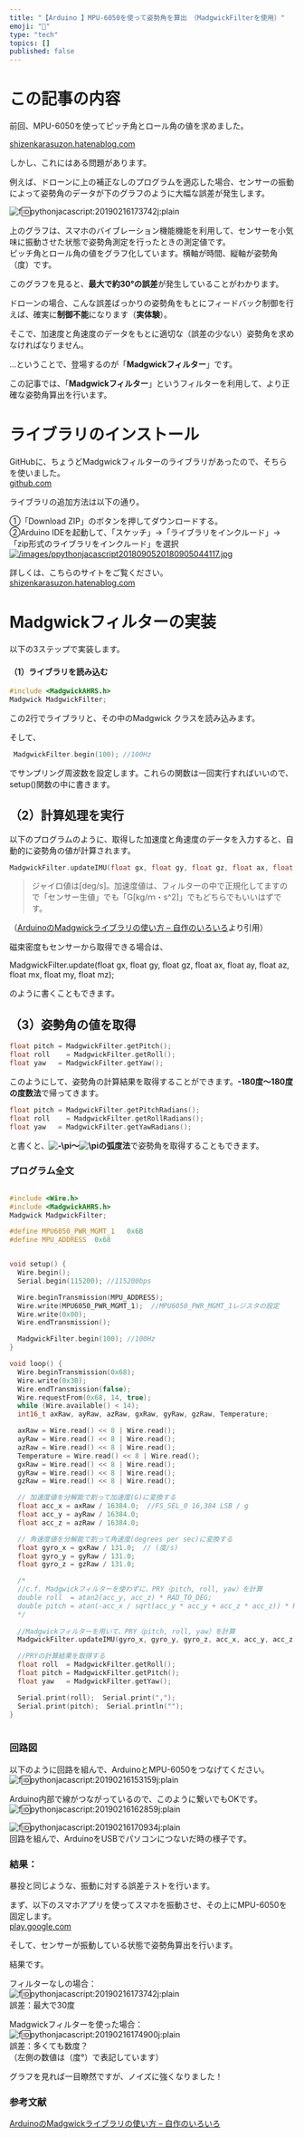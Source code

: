 ```yaml
---
title: "【Arduino 】MPU-6050を使って姿勢角を算出　（MadgwickFilterを使用）"
emoji: "🤖"
type: "tech"
topics: []
published: false
---
```



# この記事の内容

前回、MPU-6050を使ってピッチ角とロール角の値を求めました。  

[shizenkarasuzon.hatenablog.com](https://shizenkarasuzon.hatenablog.com/entry/2019/02/16/170706)

しかし、これにはある問題があります。

例えば、ドローンに上の補正なしのプログラムを適応した場合、センサーの振動によって姿勢角のデータが下のグラフのように大幅な誤差が発生します。

![f:id:pythonjacascript:20190216173742j:plain](/images/ppythonjacascript2019021620190216173742.jpg)

上のグラフは、スマホのバイブレーション機能機能を利用して、センサーを小気味に振動させた状態で姿勢角測定を行ったときの測定値です。  
ピッチ角とロール角の値をグラフ化しています。横軸が時間、縦軸が姿勢角（度）です。

このグラフを見ると、**最大で約30°の誤差**が発生していることがわかります。

  
ドローンの場合、こんな誤差ばっかりの姿勢角をもとにフィードバック制御を行えば、確実に**制御不能**になります（**実体験**）。

  
そこで、加速度と角速度のデータをもとに適切な（誤差の少ない）姿勢角を求めなければなりません。

...ということで、登場するのが「**Madgwickフィルター**」です。

  
この記事では、「**Madgwickフィルター**」というフィルターを利用して、より正確な姿勢角算出を行います。  
  
  
# ライブラリのインストール

GitHubに、ちょうどMadgwickフィルターのライブラリがあったので、そちらを使いました。  
[github.com](https://github.com/arduino-libraries/MadgwickAHRS)
  
  
ライブラリの追加方法は以下の通り。

➀「Download ZIP」のボタンを押してダウンロードする。  
②Arduino IDEを起動して、「スケッチ」→「ライブラリをインクルード」→「zip形式のライブラリをインクルード」を選択  
[![/images/ppythonjacascript2018090520180905044117.jpg](/images/ppythonjacascript2018090520180905044117.jpg)](/images/ppythonjacascript2018090520180905044117.jpg)

  
詳しくは、こちらのサイトをご覧ください。  
[shizenkarasuzon.hatenablog.com](https://shizenkarasuzon.hatenablog.com/entry/2018/09/05/051335)  
  
  
# Madgwickフィルターの実装

以下の3ステップで実装します。  
  
#### （1）ライブラリを読み込む
```cpp
#include <MadgwickAHRS.h>
Madgwick MadgwickFilter;
```

この2行でライブラリと、その中のMadgwick クラスを読み込みます。

そして、
```cpp
 MadgwickFilter.begin(100); //100Hz
```

でサンプリング周波数を設定します。これらの関数は一回実行すればいいので、setup()関数の中に書きます。  
  
  
## （2）計算処理を実行

以下のプログラムのように、取得した加速度と角速度のデータを入力すると、自動的に姿勢角の値が計算されます。
```cpp
MadgwickFilter.updateIMU(float gx, float gy, float gz, float ax, float ay, float az);
```

> ジャイロ値は\[deg/s\]。加速度値は、フィルターの中で正規化してますので「センサー生値」でも「G\[kg/ｍ・s^2\]」でもどちらでもいいはずです。

（[ArduinoのMadgwickライブラリの使い方 – 自作のいろいろ](https://garchiving.com/how-to-madgwick-library-of-arduino/)より引用）
  
  
磁束密度もセンサーから取得できる場合は、

MadgwickFilter.update(float gx, float gy, float gz, float ax, float ay, float az, float mx, float my, float mz);

のように書くこともできます。  
  
  
## （3）姿勢角の値を取得
```cpp
float pitch = MadgwickFilter.getPitch();
float roll    = MadgwickFilter.getRoll();
float yaw   = MadgwickFilter.getYaw();
```

このようにして、姿勢角の計算結果を取得することができます。**\-180度～180度の度数法**で帰ってきます。  

```cpp
float pitch = MadgwickFilter.getPitchRadians();
float roll    = MadgwickFilter.getRollRadians();
float yaw   = MadgwickFilter.getYawRadians();
```

と書くと、**![-\pi](https://chart.apis.google.com/chart?cht=tx&chl=-%5Cpi)～![\pi](https://chart.apis.google.com/chart?cht=tx&chl=%5Cpi)の弧度法**で姿勢角を取得することもできます。  
  
  
### プログラム全文
```cpp

#include <Wire.h>
#include <MadgwickAHRS.h>
Madgwick MadgwickFilter;

#define MPU6050_PWR_MGMT_1   0x6B
#define MPU_ADDRESS  0x68


void setup() {
  Wire.begin();
  Serial.begin(115200); //115200bps

  Wire.beginTransmission(MPU_ADDRESS);
  Wire.write(MPU6050_PWR_MGMT_1);  //MPU6050_PWR_MGMT_1レジスタの設定
  Wire.write(0x00);
  Wire.endTransmission();

  MadgwickFilter.begin(100); //100Hz
}

void loop() {
  Wire.beginTransmission(0x68);
  Wire.write(0x3B);
  Wire.endTransmission(false);
  Wire.requestFrom(0x68, 14, true);
  while (Wire.available() < 14);
  int16_t axRaw, ayRaw, azRaw, gxRaw, gyRaw, gzRaw, Temperature;

  axRaw = Wire.read() << 8 | Wire.read();
  ayRaw = Wire.read() << 8 | Wire.read();
  azRaw = Wire.read() << 8 | Wire.read();
  Temperature = Wire.read() << 8 | Wire.read();
  gxRaw = Wire.read() << 8 | Wire.read();
  gyRaw = Wire.read() << 8 | Wire.read();
  gzRaw = Wire.read() << 8 | Wire.read();

  // 加速度値を分解能で割って加速度(G)に変換する
  float acc_x = axRaw / 16384.0;  //FS_SEL_0 16,384 LSB / g
  float acc_y = ayRaw / 16384.0;
  float acc_z = azRaw / 16384.0;

  // 角速度値を分解能で割って角速度(degrees per sec)に変換する
  float gyro_x = gxRaw / 131.0;  // (度/s)
  float gyro_y = gyRaw / 131.0;
  float gyro_z = gzRaw / 131.0;

  /*
  //c.f. Madgwickフィルターを使わずに、PRY（pitch, roll, yaw）を計算
  double roll  = atan2(acc_y, acc_z) * RAD_TO_DEG;
  double pitch = atan(-acc_x / sqrt(acc_y * acc_y + acc_z * acc_z)) * RAD_TO_DEG;
  */
  
  //Madgwickフィルターを用いて、PRY（pitch, roll, yaw）を計算
  MadgwickFilter.updateIMU(gyro_x, gyro_y, gyro_z, acc_x, acc_y, acc_z);

  //PRYの計算結果を取得する
  float roll  = MadgwickFilter.getRoll();
  float pitch = MadgwickFilter.getPitch();
  float yaw   = MadgwickFilter.getYaw();

  Serial.print(roll);  Serial.print(",");
  Serial.print(pitch);  Serial.println("");
}
  
```
  
### 回路図

以下のように回路を組んで、ArduinoとMPU-6050をつなげてください。  
![f:id:pythonjacascript:20190216153159j:plain](/images/ppythonjacascript2019021620190216153159.jpg)  

Arduino内部で線がつながっているので、このように繋いでもOKです。  
![f:id:pythonjacascript:20190216162859j:plain](/images/ppythonjacascript2019021620190216162859.jpg "f:id:pythonjacascript:20190216162859j:plain")  
  
  
![f:id:pythonjacascript:20190216170934j:plain](/images/ppythonjacascript2019021620190216170934.jpg)  
回路を組んで、ArduinoをUSBでパソコンにつないだ時の様子です。  
  
  
### 結果：

暴投と同じような、振動に対する誤差テストを行います。

まず、以下のスマホアプリを使ってスマホを振動させ、その上にMPU-6050を固定します。  
[play.google.com](https://play.google.com/store/apps/details?id=com.nekobukiya.endlessvibrator)

そして、センサーが振動している状態で姿勢角算出を行います。

結果です。

フィルターなしの場合：  
![f:id:pythonjacascript:20190216173742j:plain](/images/ppythonjacascript2019021620190216173742.jpg)  
誤差：最大で30度

Madgwickフィルターを使った場合：  
![f:id:pythonjacascript:20190216174900j:plain](/images/ppythonjacascript2019021620190216174900.jpg)  
誤差：多くても数度？  
（左側の数値は（度°）で表記しています）

  
グラフを見れば一目瞭然ですが、ノイズに強くなりました！  
  
  
### 参考文献

[ArduinoのMadgwickライブラリの使い方 – 自作のいろいろ](https://garchiving.com/how-to-madgwick-library-of-arduino/)